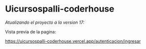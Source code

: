 # Uicursospalli-coderhouse
_*Atualizando el proyecto a la version 17:*_

Vista previa de la pagina:

https://uicursospalli-coderhouse.vercel.app/autenticacion/ingresar
